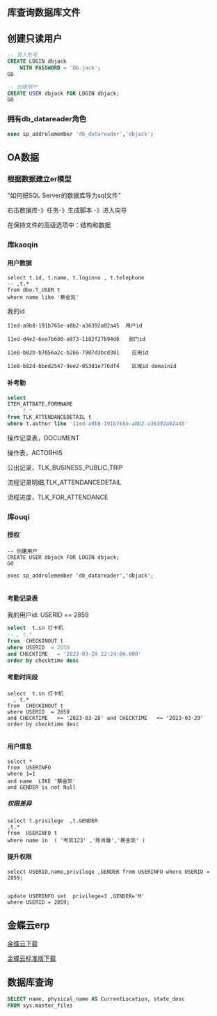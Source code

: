 

## 库查询数据库文件

## 创建只读用户

```sql
-- 登入账号
CREATE LOGIN dbjack   
    WITH PASSWORD = 'Db.jack';  
GO  

-- 创建用户
CREATE USER dbjack FOR LOGIN dbjack;  
GO


```

### 拥有**db_datareader**角色

```sql
exec sp_addrolemember 'db_datareader','dbjack';

```



## OA数据



### 根据数据建立er模型



"如何把SQL Server的数据库导为sql文件"

右击数据库-》任务-》生成脚本 -》进入向导

在保持文件的高级选项中：结构和数据

### 库kaoqin

#### 用户数据

```mssql
select t.id, t.name, t.loginno , t.telephone  
-- ,t.*
from dbo.T_USER t
where name like '蔡金凯'
```

我的id  

```
11ed-a9b8-191b765e-a8b2-a36392a02a45  用户id

11ed-d4e2-6ee7b680-a973-1182f27b94d8   部门id

11e8-b82b-b7056a2c-b266-7907d3bcd381    应用id

11e8-b82d-bbed2547-9ee2-053d1e776df4    区域id domainid
```



#### 补考勤

```sql
select  
ITEM_ATTDATE,FORMNAME
-- , t.*
from TLK_ATTENDANCEDETAIL t
where t.author like '11ed-a9b8-191b765e-a8b2-a36392a02a45'
```



操作记录表，DOCUMENT

操作表，ACTORHIS

公出记录，TLK_BUSINESS_PUBLIC_TRIP

流程记录明细,TLK_ATTENDANCEDETAIL

流程进度，TLK_FOR_ATTENDANCE



### 

### 库ouqi

#### 授权

```mssql
-- 创建用户
CREATE USER dbjack FOR LOGIN dbjack;  
GO

exec sp_addrolemember 'db_datareader','dbjack';


```

#### 考勤记录表

我的用户id:  USERID ==  2859

```sql
select  t.sn 打卡机
-- , t.*
from  CHECKINOUT t
where USERID  = 2859
and CHECKTIME   = '2023-03-28 12:24:06.000'
order by checktime desc


```



#### 考勤时间段

```mssql
select  t.sn 打卡机
  , t.*
from  CHECKINOUT t
where USERID  = 2859
and CHECKTIME   >= '2023-03-28' and CHECKTIME   <= '2023-03-29'
order by checktime desc


```

#### 用户信息

```mssql
select *
from  USERINFO
where 1=1
and name  LIKE '蔡金凯'
and GENDER is not Null
```

##### 权限差异

```mssql
select t.privilege  ,t.GENDER
,t.*
from  USERINFO t
where name in  ( '岑凯123' ,'陈肖璇','蔡金凯' )

```

#### 提升权限

```mssql
select USERID,name,privilege ,GENDER from USERINFO where USERID = 2859;


update USERINFO set  privilege=3 ,GENDER='M'
where USERID = 2859;
```







## 金蝶云erp

[金蝶云下载](http://pkgsfile.open.kingdee.com/DVD/V81E/K3Cloud_V8.1_DVD.zip)

[金蝶云标准版下载](http://pkgsfile.open.kingdee.com/DVD/V81S/K3Cloud_V8.1_Standard_DVD.zip)

## 数据库查询

```sql
SELECT name, physical_name AS CurrentLocation, state_desc  
FROM sys.master_files 
```













